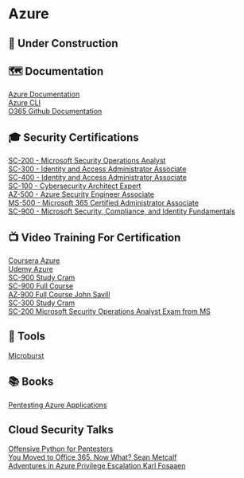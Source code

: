 # Azure

## 👷 Under Construction

## 🗺️ Documentation
[Azure Documentation](https://github.com/Azure/Azure-Sentinel)<br>
[Azure CLI](https://docs.microsoft.com/en-us/cli/azure/service-page/list%20a%20-%20z?view=azure-cli-latest)<br>
[O365 Github Documentation](https://github.com/MicrosoftDocs/microsoft-365-docs/tree/public/microsoft-365)<br>

## 🎓 Security Certifications
[SC-200 - Microsoft Security Operations Analyst](https://docs.microsoft.com/en-us/learn/certifications/courses/sc-200t00)<br>
[SC-300 - Identity and Access Administrator Associate](https://docs.microsoft.com/en-us/learn/certifications/identity-and-access-administrator/)<br>
[SC-400 - Identity and Access Administrator Associate](https://docs.microsoft.com/en-us/learn/certifications/information-protection-administrator/)<br>
[SC-100 - Cybersecurity Architect Expert](https://docs.microsoft.com/en-us/learn/certifications/cybersecurity-architect-expert/)<br>
[AZ-500 - Azure Security Engineer Associate](https://docs.microsoft.com/en-us/learn/certifications/azure-security-engineer/)<br>
[MS-500 - Microsoft 365 Certified Administrator Associate](https://docs.microsoft.com/en-us/learn/certifications/m365-security-administrator/)<br>
[SC-900 - Microsoft Security, Compliance, and Identity Fundamentals](https://docs.microsoft.com/en-us/learn/certifications/exams/sc-900)<br>

## 📺 Video Training For Certification
[Coursera Azure](https://www.coursera.org/courses?query=azure)<br>
[Udemy Azure](https://www.udemy.com/courses/search/?src=ukw&q=azure)<br>
[SC-900 Study Cram](https://www.youtube.com/watch?v=Bz-8jM3jg-8&t=584s)<br>
[SC-900 Full Course](https://www.youtube.com/watch?v=LLKza5oULAA)<br>
[AZ-900 Full Course John Savill](https://www.youtube.com/watch?v=VaMdHKJQ15c&list=PLlVtbbG169nED0_vMEniWBQjSoxTsBYS3&index=2)<br>
[SC-300 Study Cram](https://youtu.be/LGpgqRVG65g)<br>
[SC-200 Microsoft Security Operations Analyst Exam from MS](https://www.youtube.com/watch?v=EJ4Fm_omTNI)<br>

## 🧰 Tools
[Microburst](https://github.com/NetSPI/MicroBurst)<br>

## 📚 Books
[Pentesting Azure Applications](https://nostarch.com/azure)<br>

## Cloud Security Talks  
[Offensive Python for Pentesters](https://www.youtube.com/watch?v=K_x4nUSJ6qc)<br>
[You Moved to Office 365, Now What? Sean Metcalf](https://youtu.be/1loGEPn_n7U)<br>
[Adventures in Azure Privilege Escalation Karl Fosaaen](https://youtu.be/EYtw-XPml0w)<br>
